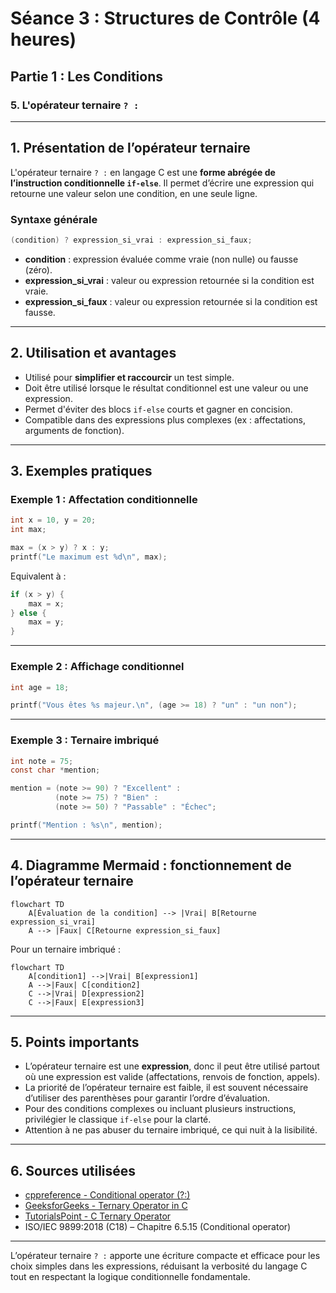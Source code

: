 # Séance 3 : Structures de Contrôle (4 heures)

## Partie 1 : Les Conditions

### 5. L'opérateur ternaire `? :`

---

## 1. Présentation de l’opérateur ternaire

L'opérateur ternaire `? :` en langage C est une **forme abrégée de l’instruction conditionnelle `if-else`**. Il permet d’écrire une expression qui retourne une valeur selon une condition, en une seule ligne.

### Syntaxe générale

```c
(condition) ? expression_si_vrai : expression_si_faux;
```

- **condition** : expression évaluée comme vraie (non nulle) ou fausse (zéro).
- **expression_si_vrai** : valeur ou expression retournée si la condition est vraie.
- **expression_si_faux** : valeur ou expression retournée si la condition est fausse.

---

## 2. Utilisation et avantages

- Utilisé pour **simplifier et raccourcir** un test simple.
- Doit être utilisé lorsque le résultat conditionnel est une valeur ou une expression.
- Permet d'éviter des blocs `if-else` courts et gagner en concision.
- Compatible dans des expressions plus complexes (ex : affectations, arguments de fonction).

---

## 3. Exemples pratiques

### Exemple 1 : Affectation conditionnelle

```c
int x = 10, y = 20;
int max;

max = (x > y) ? x : y;
printf("Le maximum est %d\n", max);
```

Equivalent à :

```c
if (x > y) {
    max = x;
} else {
    max = y;
}
```

---

### Exemple 2 : Affichage conditionnel

```c
int age = 18;

printf("Vous êtes %s majeur.\n", (age >= 18) ? "un" : "un non");
```

---

### Exemple 3 : Ternaire imbriqué

```c
int note = 75;
const char *mention;

mention = (note >= 90) ? "Excellent" :
          (note >= 75) ? "Bien" :
          (note >= 50) ? "Passable" : "Échec";

printf("Mention : %s\n", mention);
```

---

## 4. Diagramme Mermaid : fonctionnement de l’opérateur ternaire

```mermaid
flowchart TD
    A[Évaluation de la condition] --> |Vrai| B[Retourne expression_si_vrai]
    A --> |Faux| C[Retourne expression_si_faux]
```

Pour un ternaire imbriqué :

```mermaid
flowchart TD
    A[condition1] -->|Vrai| B[expression1]
    A -->|Faux| C[condition2]
    C -->|Vrai| D[expression2]
    C -->|Faux| E[expression3]
```

---

## 5. Points importants

- L’opérateur ternaire est une **expression**, donc il peut être utilisé partout où une expression est valide (affectations, renvois de fonction, appels).
- La priorité de l’opérateur ternaire est faible, il est souvent nécessaire d’utiliser des parenthèses pour garantir l’ordre d’évaluation.
- Pour des conditions complexes ou incluant plusieurs instructions, privilégier le classique `if-else` pour la clarté.
- Attention à ne pas abuser du ternaire imbriqué, ce qui nuit à la lisibilité.

---

## 6. Sources utilisées

- [cppreference - Conditional operator (?:)](https://en.cppreference.com/w/c/language/operator_other#Conditional_operator)  
- [GeeksforGeeks - Ternary Operator in C](https://www.geeksforgeeks.org/ternary-operator-in-c/)  
- [TutorialsPoint - C Ternary Operator](https://www.tutorialspoint.com/cprogramming/c_operators.htm)  
- ISO/IEC 9899:2018 (C18) – Chapitre 6.5.15 (Conditional operator)

---

L’opérateur ternaire `? :` apporte une écriture compacte et efficace pour les choix simples dans les expressions, réduisant la verbosité du langage C tout en respectant la logique conditionnelle fondamentale.